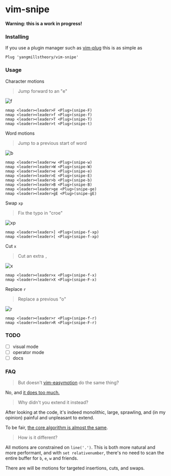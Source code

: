 # vim-snipe

**Warning: this is a work in progress!**

### Installing

If you use a plugin manager such as [vim-plug](https://github.com/junegunn/vim-plug)
this is as simple as

```vim
Plug 'yangmillstheory/vim-snipe'
```

### Usage

Character motions

> Jump forward to an "e"

![f](https://user-images.githubusercontent.com/2729079/33358485-c2981e28-d47d-11e7-9f88-739cb73a92f9.gif)

```vim
nmap <leader><leader>F <Plug>(snipe-F)
nmap <leader><leader>f <Plug>(snipe-f)
nmap <leader><leader>T <Plug>(snipe-T)
nmap <leader><leader>t <Plug>(snipe-t)
```

Word motions

> Jump to a previous start of word

![b](https://user-images.githubusercontent.com/2729079/33358540-17101a5a-d47e-11e7-9fef-9520662356b0.gif)

```vim
nmap <leader><leader>w <Plug>(snipe-w)
nmap <leader><leader>W <Plug>(snipe-W)
nmap <leader><leader>e <Plug>(snipe-e)
nmap <leader><leader>E <Plug>(snipe-E)
nmap <leader><leader>b <Plug>(snipe-b)
nmap <leader><leader>B <Plug>(snipe-B)
nmap <leader><leader>ge <Plug>(snipe-ge)
nmap <leader><leader>gE <Plug>(snipe-gE)
```

Swap `xp`

> Fix the typo in "croe"

![xp](https://user-images.githubusercontent.com/2729079/33358623-8b80a742-d47e-11e7-8c46-e800b5e17e9a.gif)

```vim
nmap <leader><leader>] <Plug>(snipe-f-xp)
nmap <leader><leader>[ <Plug>(snipe-f-xp)
```

Cut `x`

> Cut an extra `,`

![x](https://user-images.githubusercontent.com/2729079/33358650-b9777c34-d47e-11e7-842a-3756cda89ddc.gif)

```vim
nmap <leader><leader>x <Plug>(snipe-f-x)
nmap <leader><leader>X <Plug>(snipe-F-x)
```

Replace `r`

> Replace a previous "o"

![r](https://user-images.githubusercontent.com/2729079/33358695-fa0d6736-d47e-11e7-95f4-6850520498c6.gif)

```vim
nmap <leader><leader>r <Plug>(snipe-f-r)
nmap <leader><leader>R <Plug>(snipe-F-r)
```

### TODO

* [ ] visual mode
* [ ] operator mode
* [ ] docs

### FAQ

> But doesn't [vim-easymotion](https://github.com/easymotion/vim-easymotion/) do the same thing?

No, and [it does too much.](https://www.reddit.com/r/vim/comments/1v9qyu/actively_developed_and_maintained_fork_of/ceq7lcf/)

> Why didn't you extend it instead?

After looking at the code, it's indeed monolithic, large, sprawling, and (in my opinion) painful and unpleasant
to extend.

To be fair, [the core algorithm is almost the same](https://github.com/easymotion/vim-easymotion/pull/359).

> How is it different?

All motions are constrained on `line('.')`. This is both more natural and more performant, and with `set relativenumber`, there's
no need to scan the entire buffer for `b`, `e`, `w` and friends.

There are will be motions for targeted insertions, cuts, and swaps.

